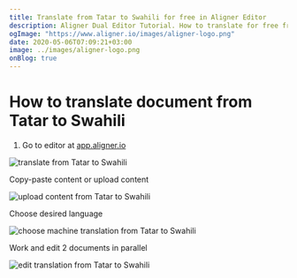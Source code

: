 ```yaml
---
title: Translate from Tatar to Swahili for free in Aligner Editor
description: Aligner Dual Editor Tutorial. How to translate for free from Tatar to Swahili. Aligner is multilingual document management platform. 
ogImage: "https://www.aligner.io/images/aligner-logo.png"
date: 2020-05-06T07:09:21+03:00
image: ../images/aligner-logo.png
onBlog: true
---
```


# How to translate document from Tatar to Swahili

1. Go to editor at [app.aligner.io](https://app.aligner.io "Aligner App web page")

![translate from Tatar to Swahili](../aligner-blank-editor.png "translate from Tatar to Swahili")

Copy-paste content or upload content

![upload content from Tatar to Swahili](../aligner-uploaded-document.png "upload content from Tatar to Swahili")

Choose desired language

![choose machine translation from Tatar to Swahili](../aligner-language-dropdown.png "choose machine translation from Tatar to Swahili")

Work and edit 2 documents in parallel

![edit translation from Tatar to Swahili](../aligner-double-sitded-editor.png "edit translation from Tatar to Swahili")

